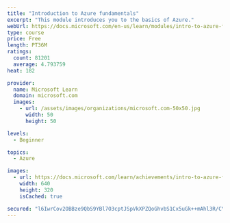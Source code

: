 ```yaml
---
title: "Introduction to Azure fundamentals"
excerpt: "This module introduces you to the basics of Azure."
webUrl: https://docs.microsoft.com/en-us/learn/modules/intro-to-azure-fundamentals/
type: course
price: Free
length: PT36M
ratings:
  count: 81201
  average: 4.793759
heat: 182

provider:
  name: Microsoft Learn
  domain: microsoft.com
  images:
    - url: /assets/images/organizations/microsoft.com-50x50.jpg
      width: 50
      height: 50

levels:
  - Beginner

topics:
  - Azure

images:
  - url: https://docs.microsoft.com/learn/achievements/intro-to-azure-fundamentals-social.png
    width: 640
    height: 320
    isCached: true

secured: "l6IwrCov2OBBze9QbS9YBl7O3cptJSpVkXPZQoGhvbS1Cx5uGk++mAhl3R/CYK445rbqHs698sU/uu6biT6K653mOVSeU4NldstD5Roc4W7lVSDjGUZo2ViO/lfpTdT4z+ZvvEVRDnQZAJruZTJYG8RfEAhbvYFLfjk9xT4zXK8whZCJ/awzu9yUaZ6drdNKg/QfA8PtJO8I+9yWLk6IdQI/mZfUr0cPsn+SfAKW+R2U8J9Etxvf7WA339ZAt0RY6ECCnKJ9yAvLUl1Ut6nwiF0+yzVL8RYPe3p7qsPeOWDVD2zzby+MMJ1n9107x1diaR8cexcGCe5Se9EbPVlC7vYEmarGfl2YbIRz2ByG/+GUvSjjNL8mMC4hjRD0Exs0s/A/g8OIXereOFAo/0irvU5stncbaK2XYnLHOFUehrZiEhM8Y6ZttMMnt5rSqGAO;73nYwSPoXgb6b6pylQLU+g=="
---
```


